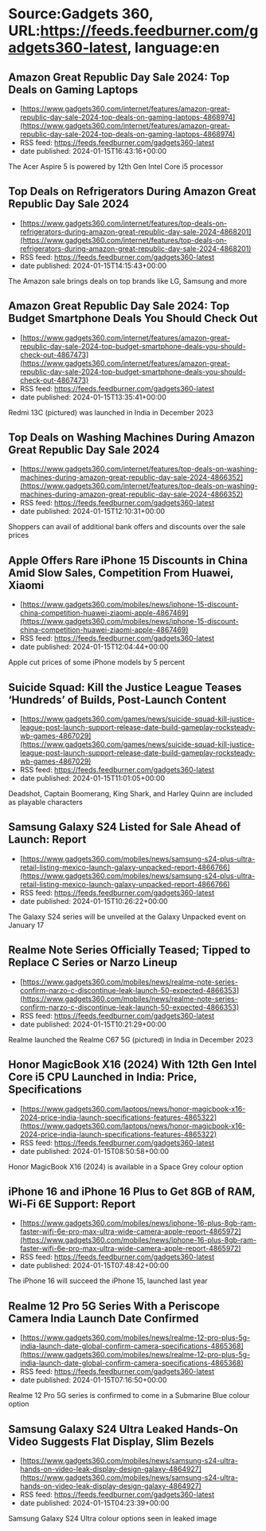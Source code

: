 # Source:Gadgets 360, URL:https://feeds.feedburner.com/gadgets360-latest, language:en

## Amazon Great Republic Day Sale 2024: Top Deals on Gaming Laptops
 - [https://www.gadgets360.com/internet/features/amazon-great-republic-day-sale-2024-top-deals-on-gaming-laptops-4868974](https://www.gadgets360.com/internet/features/amazon-great-republic-day-sale-2024-top-deals-on-gaming-laptops-4868974)
 - RSS feed: https://feeds.feedburner.com/gadgets360-latest
 - date published: 2024-01-15T16:43:16+00:00

The Acer Aspire 5 is powered by 12th Gen Intel Core i5 processor

## Top Deals on Refrigerators During Amazon Great Republic Day Sale 2024
 - [https://www.gadgets360.com/internet/features/top-deals-on-refrigerators-during-amazon-great-republic-day-sale-2024-4868201](https://www.gadgets360.com/internet/features/top-deals-on-refrigerators-during-amazon-great-republic-day-sale-2024-4868201)
 - RSS feed: https://feeds.feedburner.com/gadgets360-latest
 - date published: 2024-01-15T14:15:43+00:00

The Amazon sale brings deals on top brands like LG, Samsung and more

## Amazon Great Republic Day Sale 2024: Top Budget Smartphone Deals You Should Check Out
 - [https://www.gadgets360.com/internet/features/amazon-great-republic-day-sale-2024-top-budget-smartphone-deals-you-should-check-out-4867473](https://www.gadgets360.com/internet/features/amazon-great-republic-day-sale-2024-top-budget-smartphone-deals-you-should-check-out-4867473)
 - RSS feed: https://feeds.feedburner.com/gadgets360-latest
 - date published: 2024-01-15T13:35:41+00:00

Redmi 13C (pictured) was launched in India in December 2023

## Top Deals on Washing Machines During Amazon Great Republic Day Sale 2024
 - [https://www.gadgets360.com/internet/features/top-deals-on-washing-machines-during-amazon-great-republic-day-sale-2024-4866352](https://www.gadgets360.com/internet/features/top-deals-on-washing-machines-during-amazon-great-republic-day-sale-2024-4866352)
 - RSS feed: https://feeds.feedburner.com/gadgets360-latest
 - date published: 2024-01-15T12:10:31+00:00

Shoppers can avail of additional bank offers and discounts over the sale prices

## Apple Offers Rare iPhone 15 Discounts in China Amid Slow Sales, Competition From Huawei, Xiaomi
 - [https://www.gadgets360.com/mobiles/news/iphone-15-discount-china-competition-huawei-ziaomi-apple-4867469](https://www.gadgets360.com/mobiles/news/iphone-15-discount-china-competition-huawei-ziaomi-apple-4867469)
 - RSS feed: https://feeds.feedburner.com/gadgets360-latest
 - date published: 2024-01-15T12:04:44+00:00

Apple cut prices of some iPhone models by 5 percent

## Suicide Squad: Kill the Justice League Teases ‘Hundreds’ of Builds, Post-Launch Content
 - [https://www.gadgets360.com/games/news/suicide-squad-kill-justice-league-post-launch-support-release-date-build-gameplay-rocksteady-wb-games-4867029](https://www.gadgets360.com/games/news/suicide-squad-kill-justice-league-post-launch-support-release-date-build-gameplay-rocksteady-wb-games-4867029)
 - RSS feed: https://feeds.feedburner.com/gadgets360-latest
 - date published: 2024-01-15T11:01:05+00:00

Deadshot, Captain Boomerang, King Shark, and Harley Quinn are included as playable characters

## Samsung Galaxy S24 Listed for Sale Ahead of Launch: Report
 - [https://www.gadgets360.com/mobiles/news/samsung-s24-plus-ultra-retail-listing-mexico-launch-galaxy-unpacked-report-4866766](https://www.gadgets360.com/mobiles/news/samsung-s24-plus-ultra-retail-listing-mexico-launch-galaxy-unpacked-report-4866766)
 - RSS feed: https://feeds.feedburner.com/gadgets360-latest
 - date published: 2024-01-15T10:26:22+00:00

The Galaxy S24 series will be unveiled at the Galaxy Unpacked event on January 17

## Realme Note Series Officially Teased; Tipped to Replace C Series or Narzo Lineup
 - [https://www.gadgets360.com/mobiles/news/realme-note-series-confirm-narzo-c-discontinue-leak-launch-50-expected-4866353](https://www.gadgets360.com/mobiles/news/realme-note-series-confirm-narzo-c-discontinue-leak-launch-50-expected-4866353)
 - RSS feed: https://feeds.feedburner.com/gadgets360-latest
 - date published: 2024-01-15T10:21:29+00:00

Realme launched the Realme C67 5G (pictured) in India in December 2023

## Honor MagicBook X16 (2024) With 12th Gen Intel Core i5 CPU Launched in India: Price, Specifications
 - [https://www.gadgets360.com/laptops/news/honor-magicbook-x16-2024-price-india-launch-specifications-features-4865322](https://www.gadgets360.com/laptops/news/honor-magicbook-x16-2024-price-india-launch-specifications-features-4865322)
 - RSS feed: https://feeds.feedburner.com/gadgets360-latest
 - date published: 2024-01-15T08:50:58+00:00

Honor MagicBook X16 (2024) is available in a Space Grey colour option

## iPhone 16 and iPhone 16 Plus to Get 8GB of RAM, Wi-Fi 6E Support: Report
 - [https://www.gadgets360.com/mobiles/news/iphone-16-plus-8gb-ram-faster-wifi-6e-pro-max-ultra-wide-camera-apple-report-4865972](https://www.gadgets360.com/mobiles/news/iphone-16-plus-8gb-ram-faster-wifi-6e-pro-max-ultra-wide-camera-apple-report-4865972)
 - RSS feed: https://feeds.feedburner.com/gadgets360-latest
 - date published: 2024-01-15T07:48:42+00:00

The iPhone 16 will succeed the iPhone 15, launched last year

## Realme 12 Pro 5G Series With a Periscope Camera India Launch Date Confirmed
 - [https://www.gadgets360.com/mobiles/news/realme-12-pro-plus-5g-india-launch-date-global-confirm-camera-specifications-4865368](https://www.gadgets360.com/mobiles/news/realme-12-pro-plus-5g-india-launch-date-global-confirm-camera-specifications-4865368)
 - RSS feed: https://feeds.feedburner.com/gadgets360-latest
 - date published: 2024-01-15T07:16:50+00:00

Realme 12 Pro 5G series is confirmed to come in a Submarine Blue colour option

## Samsung Galaxy S24 Ultra Leaked Hands-On Video Suggests Flat Display, Slim Bezels
 - [https://www.gadgets360.com/mobiles/news/samsung-s24-ultra-hands-on-video-leak-display-design-galaxy-4864927](https://www.gadgets360.com/mobiles/news/samsung-s24-ultra-hands-on-video-leak-display-design-galaxy-4864927)
 - RSS feed: https://feeds.feedburner.com/gadgets360-latest
 - date published: 2024-01-15T04:23:39+00:00

Samsung Galaxy S24 Ultra colour options seen in leaked image

